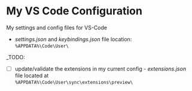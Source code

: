 # My VS Code Configuration

My settings and config files for VS-Code
- _settings.json_ and _keybindings.json_ file location:\
`%APPDATA%\Code\User\`

_TODO:
- [ ] update/validate the extensions in my current config -  _extensions.json_ file located at\
`%APPDATA%\Code\User\sync\extensions\preview\`

